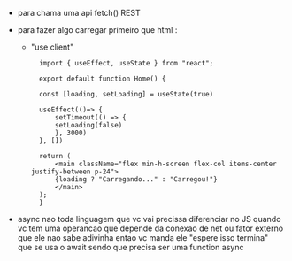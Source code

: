 - para chama uma api fetch() REST

- para fazer algo carregar primeiro que html :
    * "use client"

            import { useEffect, useState } from "react";

            export default function Home() {

            const [loading, setLoading] = useState(true)

            useEffect(()=> {
                setTimeout(() => {
                setLoading(false)
                }, 3000)
            }, [])

            return (
                <main className="flex min-h-screen flex-col items-center justify-between p-24">
                {loading ? "Carregando..." : "Carregou!"}
                </main>
            );
            }

- async  nao toda linguagem que vc vai precissa diferenciar no JS quando vc tem uma operancao que depende da conexao de net ou fator externo que ele nao sabe adivinha entao vc manda ele "espere isso termina" que se usa o await sendo que precisa ser uma function async